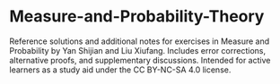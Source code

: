 # Measure-and-Probability-Theory
Reference solutions and additional notes for exercises in Measure and Probability by Yan Shijian and Liu Xiufang. Includes error corrections, alternative proofs, and supplementary discussions. Intended for active learners as a study aid under the CC BY-NC-SA 4.0 license.
